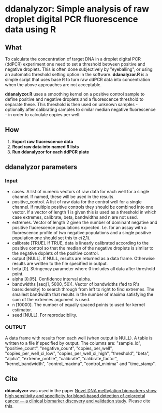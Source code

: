 # ddanalyzor: Simple analysis of raw droplet digital PCR fluorescence data using R

## What
To calculate the concentration of target DNA in a droplet digital PCR (ddPCR)
experiment one need to set a threshold between positive and negative droplets.
This is often done subjectively by "eyeballing", or using an automatic threshold
setting option in the software.
**ddanalyzor.R** is a simple script that uses base R to turn raw ddPCR
data into concentration when the above approaches are not acceptable.

**ddanalyzor.R** uses a smoothing kernel on a positive control sample to define
positive and negative droplets and a fluorescence threshold to separate these.
This threshold is then used on unknown samples - optionally after calibrating samples
to similar median negative fluorescence - in order to calculate copies per well.


## How
1. **Export raw fluorescence data**
2. **Read raw data into named R lists**
3. **Run ddanalyzor for each ddPCR plate**

## ddanalyzor parameters
### Input
* cases. A list of numeric vectors of raw data for each well for a single channel. If named, these will be used in the results.  
* positive_control. A list of raw data for the control well for a single channel. If multiple positive controls they should be combined into one vector. If a vector of length 1 is given this is used as a threshold in which case extremes, calibrate, beta, bandwidths and n are not used.
* extremes. Vector of length 2 given the number of dominant negative and positive fluorescence populations expected. I.e. for an assay with a fluorescence profile of two negative populations and a single positive population one should set this to c(2,1).   
* calibrate [TRUE]. If TRUE, data is linearly calibrated according to the positive control so that the median of the negative droplets is similar to the negative doplets of the positive control.
* output [NULL]. If NULL, results are returned as a data frame. Otherwise results are written to the file specified in output.
* beta [0]. Stringency parameter where 0 includes all data after threshold point.
* alpha [0.05]. Confidence interval alpha.
* bandwidths [seq(1, 5000, 50)]. Vector of bandwidths (fed to R's base::density) to search through from left to right to find extremes. The smallest bandwidth that results in the number of maxima satisfying the sum of the extremes argument is used.
* n [10000]. The number of equally spaced points to used for kernel estimator.
* seed [NULL]. For reproducibility.

### OUTPUT
A data frame with results from each well (when output is NULL). A table is written
to a file if specified by output. The columns are: "sample_id", "positive_count",
"negative_count", "copies_per_well", "copies_per_well_ci_low", "copies_per_well_ci_high",
"threshold", "beta", "alpha", "extreme_profile", "calibrate", "calibrate_factor",
"kernel_bandwidth", "control_maxima", "control_minima" and "time_stamp".


## Cite
**ddanalyzor** was used in the paper [Novel DNA methylation biomarkers show high
sensitivity and specificity for blood-based detection of colorectal cancer — a
clinical biomarker discovery and validation study](https://doi.org/10.1186/s13148-019-0757-3).
Please cite this.
